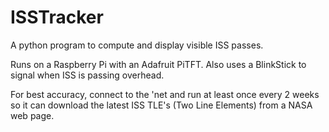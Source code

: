 ISSTracker
==========
A python program to compute and display visible ISS passes.

Runs on a Raspberry Pi with an Adafruit PiTFT.
Also uses a BlinkStick to signal when ISS is passing overhead.

For best accuracy, connect to the 'net and run at least once 
every 2 weeks so it can download the latest ISS TLE's (Two Line 
Elements) from a NASA web page.
